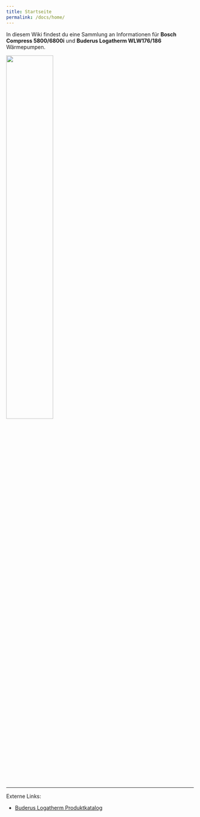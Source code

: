 ```yaml
---
title: Startseite
permalink: /docs/home/
---
```


In diesem Wiki findest du eine Sammlung an Informationen für **Bosch Compress 5800/6800i** und **Buderus Logatherm WLW176/186** Wärmepumpen.

<img src="https://github.com/user-attachments/assets/d5a7d68c-668d-431b-9109-ee257f424799" width="50%" />

---

Externe Links:

- [Buderus Logatherm Produktkatalog](https://api-de.apps.de101pro.osh.epz001.public.bosch.cloud/buderus/productsde.buderus.com/broschueren/buderus-broschuere-logatherm-wlw176i-186i-ar-de-122023.pdf)
